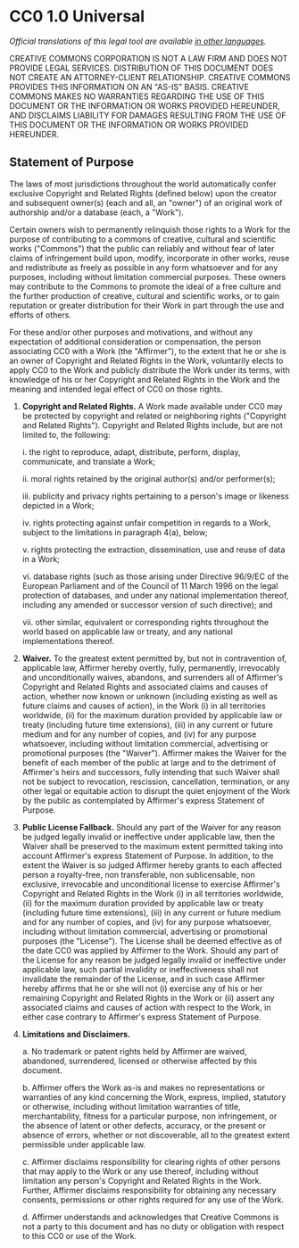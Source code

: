 # CC0 1.0 Universal

_Official translations of this legal tool are available [in other 
languages](
https://creativecommons.org/publicdomain/zero/1.0/legalcode)._

CREATIVE COMMONS CORPORATION IS NOT A LAW FIRM AND DOES NOT PROVIDE 
LEGAL SERVICES. DISTRIBUTION OF THIS DOCUMENT DOES NOT CREATE AN 
ATTORNEY-CLIENT RELATIONSHIP. CREATIVE COMMONS PROVIDES THIS 
INFORMATION ON AN "AS-IS" BASIS. CREATIVE COMMONS MAKES NO WARRANTIES 
REGARDING THE USE OF THIS DOCUMENT OR THE INFORMATION OR WORKS PROVIDED 
HEREUNDER, AND DISCLAIMS LIABILITY FOR DAMAGES RESULTING FROM THE USE 
OF THIS DOCUMENT OR THE INFORMATION OR WORKS PROVIDED HEREUNDER.

## Statement of Purpose

The laws of most jurisdictions throughout the world automatically 
confer exclusive Copyright and Related Rights (defined below) upon the 
creator and subsequent owner(s) (each and all, an "owner") of an 
original work of authorship and/or a database (each, a "Work").

Certain owners wish to permanently relinquish those rights to a Work 
for the purpose of contributing to a commons of creative, cultural and 
scientific works ("Commons") that the public can reliably and without 
fear of later claims of infringement build upon, modify, incorporate in 
other works, reuse and redistribute as freely as possible in any form 
whatsoever and for any purposes, including without limitation 
commercial purposes. These owners may contribute to the Commons to 
promote the ideal of a free culture and the further production of 
creative, cultural and scientific works, or to gain reputation or 
greater distribution for their Work in part through the use and efforts 
of others.

For these and/or other purposes and motivations, and without any 
expectation of additional consideration or compensation, the person 
associating CC0 with a Work (the "Affirmer"), to the extent that he or 
she is an owner of Copyright and Related Rights in the Work, 
voluntarily elects to apply CC0 to the Work and publicly distribute the 
Work under its terms, with knowledge of his or her Copyright and 
Related Rights in the Work and the meaning and intended legal effect of 
CC0 on those rights.

1. **Copyright and Related Rights.** A Work made available under CC0 
    may be protected by copyright and related or neighboring rights
    ("Copyright and Related Rights"). Copyright and Related Rights
    include, but are not limited to, the following:

    i.   the right to reproduce, adapt, distribute, perform, display, 
         communicate, and translate a Work;
  
    ii.  moral rights retained by the original author(s) and/or 
         performer(s);
  
    iii. publicity and privacy rights pertaining to a person's image or
         likeness depicted in a Work;
  
    iv.  rights protecting against unfair competition in regards to a
         Work, subject to the limitations in paragraph 4(a), below;
  
    v.   rights protecting the extraction, dissemination, use and reuse
         of data in a Work;
  
    vi.  database rights (such as those arising under Directive 96/9/EC
         of the European Parliament and of the Council of 11 March 1996
         on the legal protection of databases, and under any national
         implementation thereof, including any amended or successor
         version of such directive); and
  
    vii. other similar, equivalent or corresponding rights throughout
         the world based on applicable law or treaty, and any national
         implementations thereof.
  

2. **Waiver.** To the greatest extent permitted by, but not in
    contravention of, applicable law, Affirmer hereby overtly, fully, 
    permanently, irrevocably and unconditionally waives, abandons, and 
    surrenders all of Affirmer's Copyright and Related Rights and 
    associated claims and causes of action, whether now known or 
    unknown (including existing as well as future claims and causes of 
    action), in the Work (i) in all territories worldwide, (ii) for the 
    maximum duration provided by applicable law or treaty (including 
    future time extensions), (iii) in any current or future medium and 
    for any number of copies, and (iv) for any purpose whatsoever, 
    including without limitation commercial, advertising or promotional 
    purposes (the "Waiver"). Affirmer makes the Waiver for the benefit 
    of each member of the public at large and to the detriment of 
    Affirmer's heirs and successors, fully intending that such Waiver 
    shall not be subject to revocation, rescission, cancellation, 
    termination, or any other legal or equitable action to disrupt the 
    quiet enjoyment of the Work by the public as contemplated by 
    Affirmer's express Statement of Purpose.

3. **Public License Fallback.** Should any part of the Waiver for any
    reason be judged legally invalid or ineffective under applicable 
    law, then the Waiver shall be preserved to the maximum extent 
    permitted taking into account Affirmer's express Statement of 
    Purpose. In addition, to the extent the Waiver is so judged
    Affirmer hereby grants to each affected person a royalty-free, non 
    transferable, non sublicensable, non exclusive, irrevocable and 
    unconditional license to exercise Affirmer's Copyright and Related 
    Rights in the Work (i) in all territories worldwide, (ii) for the 
    maximum duration provided by applicable law or treaty (including 
    future time extensions), (iii) in any current or future medium and 
    for any number of copies, and (iv) for any purpose whatsoever, 
    including without limitation commercial, advertising or promotional 
    purposes (the "License"). The License shall be deemed effective as 
    of the date CC0 was applied by Affirmer to the Work. Should any
    part of the License for any reason be judged legally invalid or 
    ineffective under applicable law, such partial invalidity or 
    ineffectiveness shall not invalidate the remainder of the License, 
    and in such case Affirmer hereby affirms that he or she will not
    (i) exercise any of his or her remaining Copyright and Related
    Rights in the Work or (ii) assert any associated claims and causes
    of action with respect to the Work, in either case contrary to
    Affirmer's express Statement of Purpose.

4. **Limitations and Disclaimers.**

    a. No trademark or patent rights held by Affirmer are waived,
       abandoned, surrendered, licensed or otherwise affected by this
       document.

    b. Affirmer offers the Work as-is and makes no representations or
       warranties of any kind concerning the Work, express, implied,
       statutory or otherwise, including without limitation warranties
       of title, merchantability, fitness for a particular purpose, non
       infringement, or the absence of latent or other defects,
       accuracy, or the present or absence of errors, whether or not
       discoverable, all to the greatest extent permissible under
       applicable law.

    c. Affirmer disclaims responsibility for clearing rights of other
       persons that may apply to the Work or any use thereof, including
       without limitation any person's Copyright and Related Rights in
       the Work. Further, Affirmer disclaims responsibility for
       obtaining any necessary consents, permissions or other rights
       required for any use of the Work.

    d. Affirmer understands and acknowledges that Creative Commons is
       not a party to this document and has no duty or obligation with
       respect to this CC0 or use of the Work.
